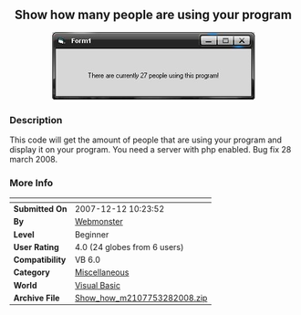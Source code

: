 ﻿<div align="center">

## Show how many people are using your program

<img src="PIC20083281151288738.JPG">
</div>

### Description

This code will get the amount of people that are using your program and display it on your program. You need a server with php enabled. Bug fix 28 march 2008.
 
### More Info
 


<span>             |<span>
---                |---
**Submitted On**   |2007-12-12 10:23:52
**By**             |[Webmonster](https://github.com/Planet-Source-Code/PSCIndex/blob/master/ByAuthor/webmonster.md)
**Level**          |Beginner
**User Rating**    |4.0 (24 globes from 6 users)
**Compatibility**  |VB 6\.0
**Category**       |[Miscellaneous](https://github.com/Planet-Source-Code/PSCIndex/blob/master/ByCategory/miscellaneous__1-1.md)
**World**          |[Visual Basic](https://github.com/Planet-Source-Code/PSCIndex/blob/master/ByWorld/visual-basic.md)
**Archive File**   |[Show\_how\_m2107753282008\.zip](https://github.com/Planet-Source-Code/webmonster-show-how-many-people-are-using-your-program__1-69752/archive/master.zip)









